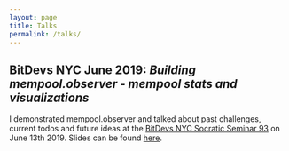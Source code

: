 ```yaml
---
layout: page
title: Talks
permalink: /talks/
---
```




## BitDevs NYC June 2019: *Building mempool.observer - mempool stats and visualizations*

I demonstrated mempool.observer and talked about past challenges, current todos and future ideas at the [BitDevs NYC Socratic Seminar 93](https://bitdevs.org/2019-06-13-socratic-seminar-93) on June 13th 2019. Slides can be found [here](/pdfs/memo-bitdevs-nyc.pdf).
